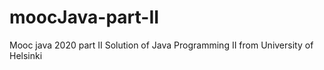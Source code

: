 # moocJava-part-II
Mooc java 2020 part II
Solution of Java Programming II from  University of Helsinki
